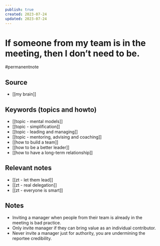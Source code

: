 ```yaml
---
publish: true
created: 2023-07-24
updated: 2023-07-24
---
```


# If someone from my team is in the meeting, then I don’t need to be.

#permanentnote

## Source
- [[my brain]]

## Keywords (topics and howto)
- [[topic - mental models]]
- [[topic - simplification]]
- [[topic - leading and managing]]
- [[topic - mentoring, advising and coaching]]
- [[how to build a team]]
- [[how to be a better leader]]
- [[how to have a long-term relationship]]

## Relevant notes
- [[zt - let them lead]]
- [[zt - real delegation]]
- [[zt - everyone is smart]]

## Notes
- Inviting a manager when people from their team is already in the meeting is bad practice. 
- Only invite manager if they can bring value as an individual contributor.
- Never invite a manager just for authority, you are undermining the reportee credibility.